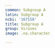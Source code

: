 ```yaml
---
common: Subgroup A
latin: Subgroup A
ncbi: '167158'
title: Subgroup A
group: Viruses
image: .na.character

---
```

